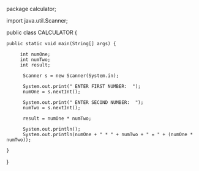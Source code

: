 package calculator;

import java.util.Scanner;
    
public class CALCULATOR {

    public static void main(String[] args) {
    
         int numOne;
         int numTwo;
         int result;
         
          Scanner s = new Scanner(System.in);
            
          System.out.print(" ENTER FIRST NUMBER:  ");
          numOne = s.nextInt();
          
          System.out.print(" ENTER SECOND NUMBER:  ");
          numTwo = s.nextInt();
          
          result = numOne * numTwo;
         
          System.out.println();
          System.out.println(numOne + " * " + numTwo + " = " + (numOne * numTwo));
          
    }
     
}
